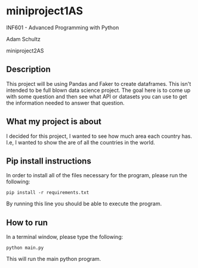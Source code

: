 # miniproject1AS

INF601 - Advanced Programming with Python

Adam Schultz

miniproject2AS

## Description
This project will be using Pandas and Faker to create dataframes.
This isn't intended to be full blown data science project.
The goal here is to come up with some question and then see what API or
datasets you can use to get the information needed to answer that question.

## What my project is about
I decided for this project, I wanted to see how much area each country has.
I.e, I wanted to show the are of all the countries in the world.

## Pip install instructions
In order to install all of the files necessary for the program,
please run the following:
```
pip install -r requirements.txt
```
By running this line you should  be able to execute the program.

## How to run
In a terminal window, please type the following:
```
python main.py
```
This will run the main python program. 